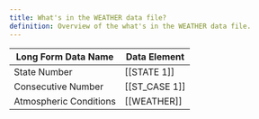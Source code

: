 ```yaml
---
title: What's in the WEATHER data file?
definition: Overview of the what's in the WEATHER data file.
---
```

| Long Form Data Name    | Data Element |
| ---------------------- | ------------ |
| State Number           | [[STATE 1]]    |
| Consecutive Number     | [[ST_CASE 1]]  |
| Atmospheric Conditions | [[WEATHER]]  |
